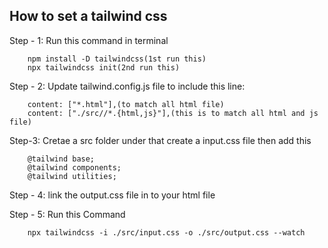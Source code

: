## How to set a tailwind css

Step - 1: Run this command in terminal

        npm install -D tailwindcss(1st run this)
        npx tailwindcss init(2nd run this)

Step - 2: Update tailwind.config.js file to include this line:

        content: ["*.html"],(to match all html file)
        content: ["./src//*.{html,js}"],(this is to match all html and js file)

Step-3: Cretae a src folder under that create a input.css file then add this

        @tailwind base;
        @tailwind components;
        @tailwind utilities;

Step - 4: link the output.css file in to your html file

Step - 5: Run this Command

        npx tailwindcss -i ./src/input.css -o ./src/output.css --watch